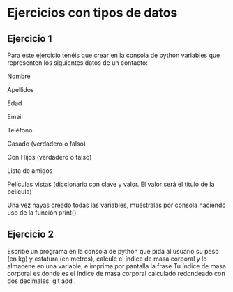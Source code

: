 # Ejercicios con tipos de datos

## Ejercicio 1
Para este ejercicio tenéis que crear en la consola de python variables que representen los siguientes datos de un contacto:

Nombre

Apellidos

Edad

Email

Teléfono

Casado (verdadero o falso)

Con Hijos (verdadero o falso)

Lista de amigos

Películas vistas (diccionario con clave y valor. El valor será el título de la película)

Una vez hayas creado todas las variables, muéstralas por consola haciendo uso de la función print().

## Ejercicio 2

Escribe un programa en la consola de python que pida al usuario su peso (en kg) y estatura (en metros), calcule el índice de masa corporal y lo almacene en una variable, e imprima por pantalla la frase Tu índice de masa corporal es donde es el índice de masa corporal calculado redondeado con dos decimales. 
git add .
